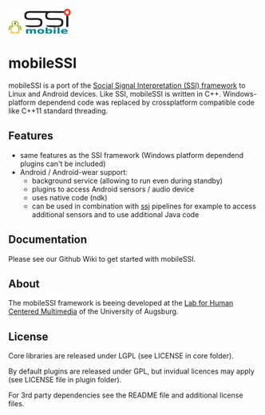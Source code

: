 ![Logo](/logo/mobileSSI.png)
# mobileSSI
mobileSSI is a port of the [Social Signal Interpretation (SSI) framework](http://openssi.net/) to Linux and Android devices. Like SSI, mobileSSI is written in C++. Windows-platform dependend code was replaced by crossplatform compatible code like C++11 standard threading.

## Features
* same features as the SSI framework (Windows platform dependend plugins can't be included)
* Android / Android-wear support:
  * background service (allowing to run even during standby)
  * plugins to access Android sensors / audio device
  * uses native code (ndk)
  * can be used in combination with [ssj](https://github.com/hcmlab/ssj) pipelines for example to access additional sensors and to  use additional Java code

## Documentation
Please see our Github Wiki to get started with mobileSSI.

## About
The mobileSSI framework is beeing developed at the [Lab for Human Centered Multimedia](http://www.hcm-lab.de/) of the University of Augsburg.

## License
Core libraries are released under LGPL (see LICENSE in core folder).
	
By default plugins are released under GPL, but invidual licences may apply (see LICENSE file in plugin folder).

For 3rd party dependencies see the README file and additional license files.
